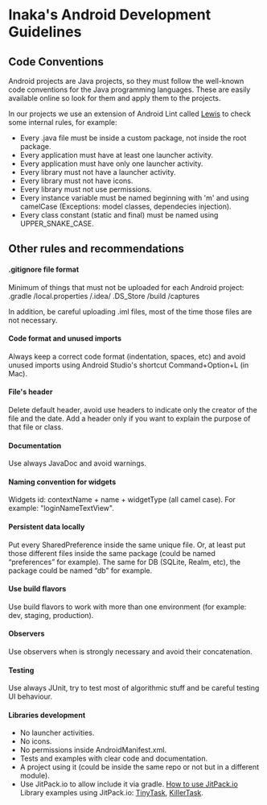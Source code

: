 # Inaka's Android Development Guidelines

## Code Conventions
Android projects are Java projects, so they must follow the well-known code conventions for the Java programming languages. These are easily available online so look for them and apply them to the projects.

In our projects we use an extension of Android Lint called [Lewis](https://github.com/inaka/lewis) to check some internal rules, for example:
* Every .java file must be inside a custom package, not inside the root package.
* Every application must have at least one launcher activity.
* Every application must have only one launcher activity.
* Every library must not have a launcher activity.
* Every library must not have icons.
* Every library must not use permissions.
* Every instance variable must be named beginning with 'm' and using camelCase (Exceptions: model classes, dependecies injection).
* Every class constant (static and final) must be named using UPPER_SNAKE_CASE.

## Other rules and recommendations

#### .gitignore file format
Minimum of things that must not be uploaded for each Android project:
    .gradle 
    /local.properties 
    /.idea/ 
    .DS_Store 
    /build 
    /captures

 In addition, be careful uploading .iml files, most of the time those files are not necessary.

#### Code format and unused imports
Always keep a correct code format (indentation, spaces, etc) and avoid unused imports using  Android Studio's shortcut Command+Option+L (in Mac).

#### File's header
Delete default header, avoid use headers to indicate only the creator of the file and the date. Add a header only if you want to explain the purpose of that file or class.

#### Documentation
Use always JavaDoc and avoid warnings.

#### Naming convention for widgets
Widgets id: contextName + name + widgetType (all camel case). For example: "loginNameTextView".

#### Persistent data locally
Put every SharedPreference inside the same unique file. Or, at least put those different files inside the same package (could be named “preferences” for example).
The same for DB (SQLite, Realm, etc), the package could be named “db” for example.

#### Use build flavors
Use build flavors to work with more than one environment (for example: dev, staging, production).

#### Observers
Use observers when is strongly necessary and avoid their concatenation.

#### Testing
Use always JUnit, try to test most of algorithmic stuff and be careful testing UI behaviour.

#### Libraries development
* No launcher activities.
* No icons.
* No permissions inside AndroidManifest.xml.
* Tests and examples with clear code and documentation.
* A project using it (could be inside the same repo or not but in a different module).
* Use JitPack.io to allow include it via gradle.
[How to use JitPack.io](https://jitpack.io/docs/ANDROID/)
Library examples using JitPack.io: [TinyTask](https://github.com/inaka/TinyTask), [KillerTask](https://github.com/inaka/KillerTask).


